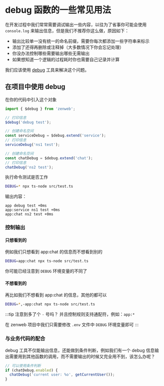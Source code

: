 # debug 函数的一些常见用法

在开发过程中我们常常需要调试输出一些内容，以往为了省事你可能会使用 `console.log` 来输出信息，但是我们不推荐你这么做，原因如下：
- 输出比较单一没有统一的命名前缀，需要你每次都添加一些字符串来标示
- 添加了还得再删除或注释掉（大多数情况下你会忘记处理）
- 你没办法控制哪些需要输出哪些无需输出
- 如果想知道一个逻辑的过程耗时你也需要自己记录并计算

我们应该使用 [debug](https://www.npmjs.com/package/debug) 工具来解决这个问题。

## 在项目中使用 debug

在你的代码中引入这个对象

```ts title="src/test.ts"
import { $debug } from 'zenweb';

// 打印信息
$debug('debug test');

// 创建命名空间
const serviceDebug = $debug.extend('service');
// 打印信息
serviceDebug('ns1 test');

// 创建命名空间
const chatDebug = $debug.extend('chat');
// 打印信息
chatDebug('ns2 test');
```

执行命令测试是否工作

```bash
DEBUG=* npx ts-node src/test.ts
```

输出内容：
```
app debug test +0ms
app:service ns1 test +0ms
app:chat ns2 test +0ms
```

### 控制输出

#### 只想看到的

例如我们只想看到 app:chat 的信息而不想看到别的

```bash
DEBUG=app:chat npx ts-node src/test.ts
```

你可能已经注意到 `DEBUG` 环境变量的不同了

#### 不想看到的

再比如我们不想看到 app:chat 的信息，其他的都可以

```bash
DEBUG=*,-app:chat npx ts-node src/test.ts
```

:::tip
注意到多了个 `-` 号吗？ 并且控制规则支持通配符，例如：`app:*`

在 zenweb 项目中我们只需要修改 `.env` 文件中 `DEBUG` 环境变量即可
:::

### 与业务代码的配合

debug 工具不仅能输出信息，还能做到条件判断，例如我们有一个 debug 信息输出需要用到其他函数的调用，而不需要输出的时候又完全用不到，该怎么办呢？

```ts
// 可以使用条件判断
if (chatDebug.enabled) {
  chatDebug('current user: %o', getCurrentUser());
}
```
